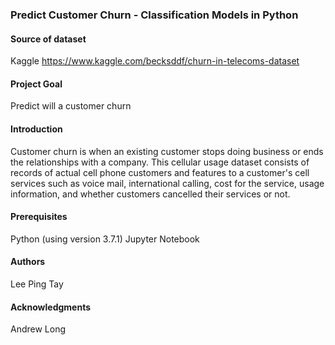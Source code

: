 ### Predict Customer Churn - Classification Models in Python


#### Source of dataset
Kaggle
https://www.kaggle.com/becksddf/churn-in-telecoms-dataset

#### Project Goal 
Predict will a customer churn

#### Introduction
Customer churn is when an existing customer stops doing business or ends the relationships with a company. This cellular usage dataset consists of records of actual cell phone customers and features to a customer's cell services such as voice mail, international calling, cost for the service, usage information, and whether customers cancelled their services or not.

#### Prerequisites 
Python (using version 3.7.1)
Jupyter Notebook

#### Authors
Lee Ping Tay

#### Acknowledgments
Andrew Long
